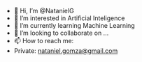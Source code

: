 - 👋 Hi, I’m @NatanielG
- 👀 I’m interested in Artificial Inteligence
- 🌱 I’m currently learning Machine Learning
- 💞️ I’m looking to collaborate on ...
- 📫 How to reach me:
- Private: nataniel.gomza@gmail.com

<!---
NatanielG/NatanielG is a ✨ special ✨ repository because its `README.md` (this file) appears on your GitHub profile.
You can click the Preview link to take a look at your changes.
--->
